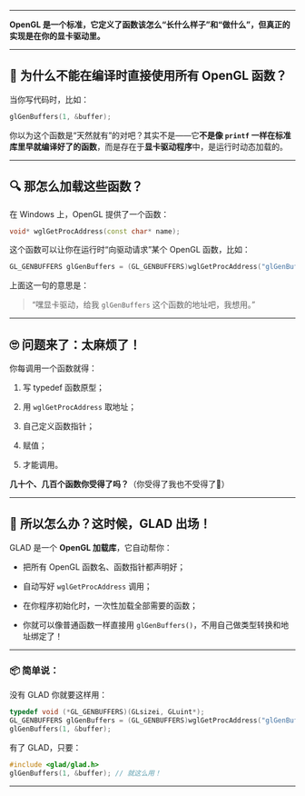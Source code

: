 

---


**OpenGL 是一个标准，它定义了函数该怎么“长什么样子”和“做什么”，但真正的实现是在你的显卡驱动里。**

---

## 🔧 为什么不能在编译时直接使用所有 OpenGL 函数？

当你写代码时，比如：

```cpp
glGenBuffers(1, &buffer);
```

你以为这个函数是“天然就有”的对吧？其实不是——它**不是像 `printf` 一样在标准库里早就编译好了的函数**，而是存在于**显卡驱动程序**中，是运行时动态加载的。

---

## 🔍 那怎么加载这些函数？

在 Windows 上，OpenGL 提供了一个函数：

```cpp
void* wglGetProcAddress(const char* name);
```

这个函数可以让你在运行时“向驱动请求”某个 OpenGL 函数，比如：

```cpp
GL_GENBUFFERS glGenBuffers = (GL_GENBUFFERS)wglGetProcAddress("glGenBuffers");
```

上面这一句的意思是：

> “嘿显卡驱动，给我 `glGenBuffers` 这个函数的地址吧，我想用。”

---

## 🙄 问题来了：太麻烦了！

你每调用一个函数就得：

1. 写 typedef 函数原型；
    
2. 用 `wglGetProcAddress` 取地址；
    
3. 自己定义函数指针；
    
4. 赋值；
    
5. 才能调用。
    

**几十个、几百个函数你受得了吗？**（你受得了我也不受得了😤）

---

## 🧰 所以怎么办？这时候，GLAD 出场！

GLAD 是一个 **OpenGL 加载库**，它自动帮你：

- 把所有 OpenGL 函数名、函数指针都声明好；
    
- 自动写好 `wglGetProcAddress` 调用；
    
- 在你程序初始化时，一次性加载全部需要的函数；
    
- 你就可以像普通函数一样直接用 `glGenBuffers()`，不用自己做类型转换和地址绑定了！
    

---

### 📦 简单说：

没有 GLAD 你就要这样用：

```cpp
typedef void (*GL_GENBUFFERS)(GLsizei, GLuint*);
GL_GENBUFFERS glGenBuffers = (GL_GENBUFFERS)wglGetProcAddress("glGenBuffers");
glGenBuffers(1, &buffer);
```

有了 GLAD，只要：

```cpp
#include <glad/glad.h>
glGenBuffers(1, &buffer); // 就这么用！
```

---

